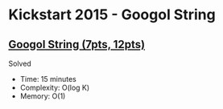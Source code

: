 # Kickstart 2015 - Googol String

## [Googol String (7pts, 12pts)](https://codingcompetitions.withgoogle.com/kickstart/round/0000000000434b3f/0000000000434adc)

Solved

* Time: 15 minutes
* Complexity: O(log K)
* Memory: O(1)
